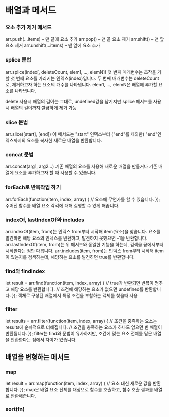 #   배열과 메서드

### 요소 추가 제거 메서드
arr.push(...items) – 맨 끝에 요소 추가
arr.pop() – 맨 끝 요소 제거
arr.shift() – 맨 앞 요소 제거
arr.unshift(...items) – 맨 앞에 요소 추가

### splice 문법
arr.splice(index[, deleteCount, elem1, ..., elemN])
첫 번째 매개변수는 조작을 가할 첫 번째 요소를 가리키는 인덱스(index)입니다. 
두 번째 매개변수는 deleteCount로, 제거하고자 하는 요소의 개수를 나타냅니다. 
elem1, ..., elemN은 배열에 추가할 요소를 나타냅니다.

delete 사용시 배열의 길이는 그대로, undefined값을 남기지만
splice 메서드를 사용시 배열의 길이까지 깔끔하게 제거 가능

### slice 문법
arr.slice([start], [end])
이 메서드는 "start" 인덱스부터 ("end"를 제외한) "end"인덱스까지의 요소를 복사한 새로운 배열을 반환합니다.

### concat 문법
arr.concat(arg1, arg2...)
기존 배열의 요소를 사용해 새로운 배열을 만들거나 기존 배열에 요소를 추가하고자 할 때 사용할 수 있습니다.

### forEach로 반복작업 하기
arr.forEach(function(item, index, array) {
  // 요소에 무언가를 할 수 있습니다.
});
주어진 함수를 배열 요소 각각에 대해 실행할 수 있게 해줍니다.

### indexOf, lastIndexOf와 includes
arr.indexOf(item, from)는 인덱스 from부터 시작해 item(요소)을 찾습니다. 요소를 발견하면 해당 요소의 인덱스를 반환하고, 발견하지 못했으면 -1을 반환합니다.
arr.lastIndexOf(item, from)는 위 메서드와 동일한 기능을 하는데, 검색을 끝에서부터 시작한다는 점만 다릅니다.
arr.includes(item, from)는 인덱스 from부터 시작해 item이 있는지를 검색하는데, 해당하는 요소를 발견하면 true를 반환합니다.

### find와 findIndex
let result = arr.find(function(item, index, array) {
  // true가 반환되면 반복이 멈추고 해당 요소를 반환합니다.
  // 조건에 해당하는 요소가 없으면 undefined를 반환합니다.
});
객체로 구성된 배열에서 특정 조건을 부합하는 객체를 찾을때 사용

### filter
let results = arr.filter(function(item, index, array) {
  // 조건을 충족하는 요소는 results에 순차적으로 더해집니다.
  // 조건을 충족하는 요소가 하나도 없으면 빈 배열이 반환됩니다.
});
filter는 find와 문법이 유사하지만, 조건에 맞는 요소 전체를 담은 배열을 반환한다는 점에서 차이가 있습니다.

## 배열을 변형하는 메서드

### map
let result = arr.map(function(item, index, array) {
  // 요소 대신 새로운 값을 반환합니다.
});
map은 배열 요소 전체를 대상으로 함수를 호출하고, 함수 호출 결과를 배열로 반환해줍니다.

### sort(fn)




























